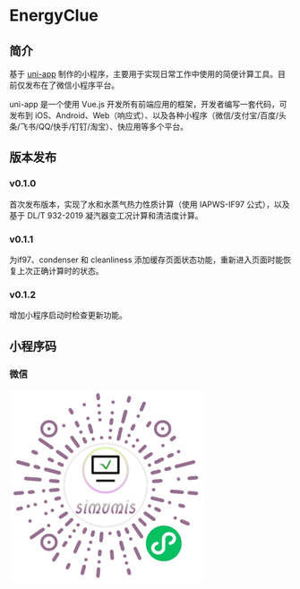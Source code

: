 # EnergyClue

## 简介
基于 [uni-app](https://uniapp.dcloud.net.cn/) 制作的小程序，主要用于实现日常工作中使用的简便计算工具。目前仅发布在了微信小程序平台。

uni-app 是一个使用 Vue.js 开发所有前端应用的框架，开发者编写一套代码，可发布到 iOS、Android、Web（响应式）、以及各种小程序（微信/支付宝/百度/头条/飞书/QQ/快手/钉钉/淘宝）、快应用等多个平台。

## 版本发布
### v0.1.0
首次发布版本，实现了水和水蒸气热力性质计算（使用 IAPWS-IF97 公式），以及基于 DL/T 932-2019 凝汽器变工况计算和清洁度计算。

### v0.1.1
为if97、condenser 和 cleanliness 添加缓存页面状态功能，重新进入页面时能恢复上次正确计算时的状态。

### v0.1.2
增加小程序启动时检查更新功能。

## 小程序码
### 微信
![EnergyClue](images/gh_785b42133d7c_344.jpg "EnergyClue 微信小程序")
